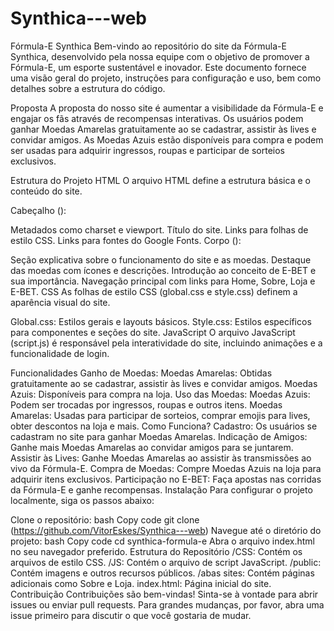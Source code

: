 # Synthica---web
Fórmula-E Synthica Bem-vindo ao repositório do site da Fórmula-E Synthica, desenvolvido pela nossa equipe com o objetivo de promover a Fórmula-E, um esporte sustentável e inovador. Este documento fornece uma visão geral do projeto, instruções para configuração e uso, bem como detalhes sobre a estrutura do código.

Proposta A proposta do nosso site é aumentar a visibilidade da Fórmula-E e engajar os fãs através de recompensas interativas. Os usuários podem ganhar Moedas Amarelas gratuitamente ao se cadastrar, assistir às lives e convidar amigos. As Moedas Azuis estão disponíveis para compra e podem ser usadas para adquirir ingressos, roupas e participar de sorteios exclusivos.

Estrutura do Projeto HTML O arquivo HTML define a estrutura básica e o conteúdo do site.

Cabeçalho ():

Metadados como charset e viewport. Título do site. Links para folhas de estilo CSS. Links para fontes do Google Fonts. Corpo ():

Seção explicativa sobre o funcionamento do site e as moedas. Destaque das moedas com ícones e descrições. Introdução ao conceito de E-BET e sua importância. Navegação principal com links para Home, Sobre, Loja e E-BET. CSS As folhas de estilo CSS (global.css e style.css) definem a aparência visual do site.

Global.css: Estilos gerais e layouts básicos. Style.css: Estilos específicos para componentes e seções do site. JavaScript O arquivo JavaScript (script.js) é responsável pela interatividade do site, incluindo animações e a funcionalidade de login.

Funcionalidades Ganho de Moedas: Moedas Amarelas: Obtidas gratuitamente ao se cadastrar, assistir às lives e convidar amigos. Moedas Azuis: Disponíveis para compra na loja. Uso das Moedas: Moedas Azuis: Podem ser trocadas por ingressos, roupas e outros itens. Moedas Amarelas: Usadas para participar de sorteios, comprar emojis para lives, obter descontos na loja e mais. Como Funciona? Cadastro: Os usuários se cadastram no site para ganhar Moedas Amarelas. Indicação de Amigos: Ganhe mais Moedas Amarelas ao convidar amigos para se juntarem. Assistir às Lives: Ganhe Moedas Amarelas ao assistir às transmissões ao vivo da Fórmula-E. Compra de Moedas: Compre Moedas Azuis na loja para adquirir itens exclusivos. Participação no E-BET: Faça apostas nas corridas da Fórmula-E e ganhe recompensas. Instalação Para configurar o projeto localmente, siga os passos abaixo:

Clone o repositório: bash Copy code git clone (https://github.com/VitorEskes/Synthica---web) Navegue até o diretório do projeto: bash Copy code cd synthica-formula-e Abra o arquivo index.html no seu navegador preferido. Estrutura do Repositório /CSS: Contém os arquivos de estilo CSS. /JS: Contém o arquivo de script JavaScript. /public: Contém imagens e outros recursos públicos. /abas sites: Contém páginas adicionais como Sobre e Loja. index.html: Página inicial do site. Contribuição Contribuições são bem-vindas! Sinta-se à vontade para abrir issues ou enviar pull requests. Para grandes mudanças, por favor, abra uma issue primeiro para discutir o que você gostaria de mudar.